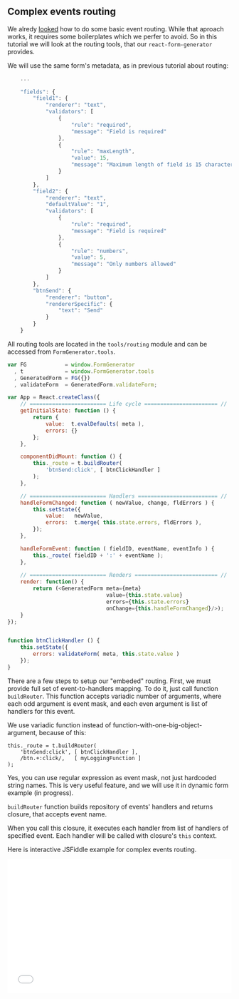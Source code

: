 <h2>Complex events routing</h2>

We alredy [looked][simple-events-routing] how to do some basic event
routing. While that aproach works, it requires some boilerplates which
we perfer to avoid. So in this tutorial we will look at the routing
tools, that our `react-form-generator` provides.

We will use the same form's metadata, as in previous tutorial about routing:
```javascript
    ...
    
    "fields": {
        "field1": {
            "renderer": "text",
            "validators": [
                {
                    "rule": "required",
                    "message": "Field is required"
                },
                {
                    "rule": "maxLength",
                    "value": 15,
                    "message": "Maximum length of field is 15 characters"
                }
            ]
        },
        "field2": {
            "renderer": "text",
            "defaultValue": "1",
            "validators": [
                {
                    "rule": "required",
                    "message": "Field is required"
                },
                {
                    "rule": "numbers",
                    "value": 5,
                    "message": "Only numbers allowed"
                }
            ]
        }, 
        "btnSend": {
            "renderer": "button",
            "rendererSpecific": {
                "text": "Send"
            }
        }
    }
```

All routing tools are located in the `tools/routing` module and can be
accessed from `FormGenerator.tools`.

```javascript
var FG            = window.FormGenerator
  , t             = window.FormGenerator.tools
  , GeneratedForm = FG({})
  , validateForm  = GeneratedForm.validateForm;

var App = React.createClass({
    // ======================== Life cycle ======================= //
    getInitialState: function () {
        return {
            value:  t.evalDefaults( meta ), 
            errors: {} 
        };
    },

    componentDidMount: function () {
        this._route = t.buildRouter(
            'btnSend:click', [ btnClickHandler ]
        );
    },

    // ======================== Handlers ========================= //
    handleFormChanged: function ( newValue, change, fldErrors ) {
        this.setState({ 
            value:   newValue,
            errors:  t.merge( this.state.errors, fldErrors ), 
        });
    },

    handleFormEvent: function ( fieldID, eventName, eventInfo ) {
        this._route( fieldID + ':' + eventName );
    },
    
    // ======================== Renders ========================== //
    render: function() {
        return (<GeneratedForm meta={meta}
                               value={this.state.value}
                               errors={this.state.errors}
                               onChange={this.handleFormChanged}/>);
    }
});


function btnClickHandler () {
    this.setState({
        errors: validateForm( meta, this.state.value )
    });
}
```

There are a few steps to setup our "embeded" routing. First, we must
provide full set of event-to-handlers mapping. To do it, just call
function `buildRouter`. This function accepts variadic number of
arguments, where each odd argument is event mask, and each even
argument is list of handlers for this event.

We use variadic function instead of function-with-one-big-object-argument, because of this:
```
this._route = t.buildRouter(
    'btnSend:click', [ btnClickHandler ],
    /btn.+:click/,   [ myLoggingFunction ]
);
```

Yes, you can use regular expression as event mask, not just hardcoded
string names. This is very useful feature, and we will use it in
dynamic form example (in progress).

`buildRouter` function builds repository of events' handlers and
returns closure, that accepts event name.

When you call this closure, it executes each handler from list of
handlers of specified event. Each handler will be called with
closure's `this` context.


Here is interactive JSFiddle example for complex events routing.

<iframe width="100%" 
        height="300" 
        src="//jsfiddle.net/azaviruha/69z2wepo/5664/embedded/" 
        allowfullscreen="allowfullscreen" 
        frameborder="0">
</iframe>


[simple-events-routing]: http://react-form-generator.readthedocs.org/en/latest/basic/simple-events-routing/ 
